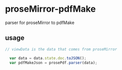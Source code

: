 # proseMirror-pdfMake
parser for proseMirror to pdfMake

## usage
```javascript
// viewData is the data that comes from proseMirror

  var data = data.state.doc.toJSON();
  var pdfMakeJson = prosePdf.parser(data);
```
